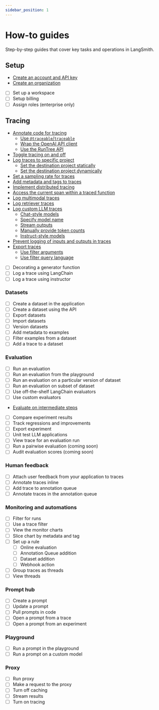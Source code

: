 ```yaml
---
sidebar_position: 1
---
```


# How-to guides

Step-by-step guides that cover key tasks and operations in LangSmith.

## Setup

- [Create an account and API key](./how_to_guides/setup/create_account_api_key)
- [Create an organization](./how_to_guides/setup/create_organization)
- [ ] Set up a workspace
- [ ] Setup billing
- [ ] Assign roles (enterprise only)

## Tracing

- [Annotate code for tracing](./how_to_guides/tracing/annotate_code)
  - [Use `@traceable`/`traceable`](./how_to_guides/tracing/annotate_code#use-traceable--traceable)
  - [Wrap the OpenAI API client](./how_to_guides/tracing/annotate_code#wrap-the-openai-client)
  - [Use the RunTree API](./how_to_guides/tracing/annotate_code#use-the-runtree-api)
- [Toggle tracing on and off](./how_to_guides/tracing/toggle_tracing)
- [Log traces to specific project](./how_to_guides/tracing/log_traces_to_project)
  - [Set the destination project statically](./how_to_guides/tracing/log_traces_to_project#set-the-destination-project-statically)
  - [Set the destination project dynamically](./how_to_guides/tracing/log_traces_to_project#set-the-destination-project-dynamically)
- [Set a sampling rate for traces](./how_to_guides/tracing/sample_traces)
- [Add metadata and tags to traces](./how_to_guides/tracing/add_metadata_tags)
- [Implement distributed tracing](./how_to_guides/tracing/distributed_tracing)
- [Access the current span within a traced function](./how_to_guides/tracing/access_current_span)
- [Log multimodal traces](./how_to_guides/tracing/log_multimodal_traces)
- [Log retriever traces](./how_to_guides/tracing/log_retriever_trace)
- [Log custom LLM traces](./how_to_guides/tracing/log_llm_trace)
  - [Chat-style models](./how_to_guides/tracing/log_llm_trace#chat-style-models)
  - [Specify model name](./how_to_guides/tracing/log_llm_trace#specify-model-name)
  - [Stream outputs](./how_to_guides/tracing/log_llm_trace#stream-outputs)
  - [Manually provide token counts](./how_to_guides/tracing/log_llm_trace#manually-provide-token-counts)
  - [Instruct-style models](./how_to_guides/tracing/log_llm_trace#instruct-style-models)
- [Prevent logging of inputs and outputs in traces](./how_to_guides/tracing/mask_inputs_outputs)
- [Export traces](./how_to_guides/tracing/export_traces)
  - [Use filter arguments](./how_to_guides/tracing/export_traces#use-filter-arguments)
  - [Use filter query language](./how_to_guides/tracing/export_traces#use-filter-query-language)

* [ ] Decorating a generator function
* [ ] Log a trace using LangChain
* [ ] Log a trace using instructor

### Datasets

- [ ] Create a dataset in the application
- [ ] Create a dataset using the API
- [ ] Export datasets
- [ ] Import datasets
- [ ] Version datasets
- [ ] Add metadata to examples
- [ ] Filter examples from a dataset
- [ ] Add a trace to a dataset

### Evaluation

- [ ] Run an evaluation
- [ ] Run an evaluation from the playground
- [ ] Run an evaluation on a particular version of dataset
- [ ] Run an evaluation on subset of dataset
- [ ] Use off-the-shelf LangChain evaluators
- [ ] Use custom evaluators
- [Evaluate on intermediate steps](./how_to_guides/evaluation/evaluate_on_intermediate_steps)
- [ ] Compare experiment results
- [ ] Track regressions and improvements
- [ ] Export experiment
- [ ] Unit test LLM applications
- [ ] View trace for an evaluation run
- [ ] Run a pairwise evaluation (coming soon)
- [ ] Audit evaluation scores (coming soon)

### Human feedback

- [ ] Attach user feedback from your application to traces
- [ ] Annotate traces inline
- [ ] Add trace to annotation queue
- [ ] Annotate traces in the annotation queue

### Monitoring and automations

- [ ] Filter for runs
- [ ] Use a trace filter
- [ ] View the monitor charts
- [ ] Slice chart by metadata and tag
- [ ] Set up a rule
  - [ ] Online evaluation
  - [ ] Annotation Queue addition
  - [ ] Dataset addition
  - [ ] Webhook action
- [ ] Group traces as threads
- [ ] View threads

### Prompt hub

- [ ] Create a prompt
- [ ] Update a prompt
- [ ] Pull prompts in code
- [ ] Open a prompt from a trace
- [ ] Open a prompt from an experiment

### Playground

- [ ] Run a prompt in the playground
- [ ] Run a prompt on a custom model

### Proxy

- [ ] Run proxy
- [ ] Make a request to the proxy
- [ ] Turn off caching
- [ ] Stream results
- [ ] Turn on tracing

